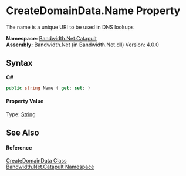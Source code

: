 ﻿# CreateDomainData.Name Property 
 

The name is a unique URI to be used in DNS lookups

**Namespace:**&nbsp;<a href ="N_Bandwidth_Net_Catapult.md">Bandwidth.Net.Catapult</a><br />**Assembly:**&nbsp;Bandwidth.Net (in Bandwidth.Net.dll) Version: 4.0.0

## Syntax

**C#**<br />
``` C#
public string Name { get; set; }
```


#### Property Value
Type: <a href="http://msdn2.microsoft.com/en-us/library/s1wwdcbf" target="_blank">String</a>

## See Also


#### Reference
<a href ="T_Bandwidth_Net_Catapult_CreateDomainData.md">CreateDomainData Class</a><br /><a href ="N_Bandwidth_Net_Catapult.md">Bandwidth.Net.Catapult Namespace</a><br />